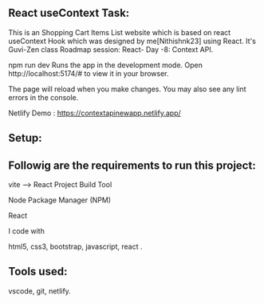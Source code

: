 React useContext Task:
----------------------
This is an Shopping Cart Items List website which is based on react useContext Hook which was designed by me[Nithishnk23] using React. It's Guvi-Zen class Roadmap session: React- Day -8: Context API.

npm run dev
Runs the app in the development mode.
Open http://localhost:5174/# to view it in your browser.

The page will reload when you make changes.
You may also see any lint errors in the console.

Netlify Demo : https://contextapinewapp.netlify.app/

Setup:
------
Followig are the requirements to run this project:
--------------------------------------------------

vite --> React Project Build Tool

Node Package Manager (NPM)

React

I code with

html5,  css3,   bootstrap,   javascript,  react .

Tools used:
------------

vscode,  git,   netlify. 
